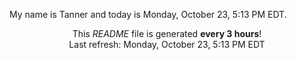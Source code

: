 My name is Tanner and today is Monday, October 23, 5:13 PM EDT.

<p align="center">This <i>README</i> file is generated <b>every 3 hours</b>!</br>Last refresh: Monday, October 23, 5:13 PM EDT<br /></p>
